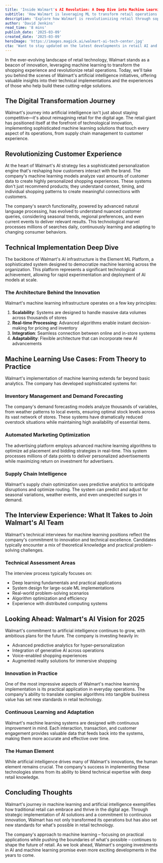 ```yaml
---
title: 'Inside Walmart's AI Revolution: A Deep Dive into Machine Learning Applications'
subtitle: 'How Walmart is leveraging ML to transform retail operations'
description: 'Explore how Walmart is revolutionizing retail through sophisticated machine learning implementations, from their Element ML Platform to advanced customer personalization engines. This deep dive reveals how the retail giant is leveraging AI to transform everything from supply chain management to the customer shopping experience.'
author: 'David Jenkins'
read_time: '8 mins'
publish_date: '2025-03-09'
created_date: '2025-03-09'
heroImage: 'https://images.magick.ai/walmart-ai-tech-center.jpg'
cta: 'Want to stay updated on the latest developments in retail AI and machine learning? Follow us on LinkedIn for exclusive insights and analysis of how technology is reshaping the retail landscape.'
---
```


In the ever-evolving landscape of retail technology, Walmart stands as a beacon of innovation, leveraging machine learning to transform the shopping experience and revolutionize retail operations. Today, we'll take you behind the scenes of Walmart's artificial intelligence initiatives, offering valuable insights into their technical implementations and the experiences of those who help build these cutting-edge solutions.

## The Digital Transformation Journey

Walmart's journey into artificial intelligence isn't just about staying competitive—it's about reimagining retail for the digital age. The retail giant has positioned itself at the forefront of technological innovation, implementing sophisticated machine learning solutions that touch every aspect of its operations, from supply chain management to customer experience.

## Revolutionizing Customer Experience

At the heart of Walmart's AI strategy lies a sophisticated personalization engine that's reshaping how customers interact with the brand. The company's machine learning models analyze vast amounts of customer data to create highly personalized shopping experiences. These systems don't just recommend products; they understand context, timing, and individual shopping patterns to create meaningful connections with customers.

The company's search functionality, powered by advanced natural language processing, has evolved to understand nuanced customer queries, considering seasonal trends, regional preferences, and even current events to deliver relevant results. This technological marvel processes millions of searches daily, continuously learning and adapting to changing consumer behaviors.

## Technical Implementation Deep Dive

The backbone of Walmart's AI infrastructure is the Element ML Platform, a sophisticated system designed to democratize machine learning across the organization. This platform represents a significant technological achievement, allowing for rapid experimentation and deployment of AI models at scale.

### The Architecture Behind the Innovation

Walmart's machine learning infrastructure operates on a few key principles:

1. **Scalability**: Systems are designed to handle massive data volumes across thousands of stores
2. **Real-time Processing**: Advanced algorithms enable instant decision-making for pricing and inventory
3. **Integration**: Seamless connection between online and in-store systems
4. **Adaptability**: Flexible architecture that can incorporate new AI advancements

## Machine Learning Use Cases: From Theory to Practice

Walmart's implementation of machine learning extends far beyond basic analytics. The company has developed sophisticated systems for:

### Inventory Management and Demand Forecasting

The company's demand forecasting models analyze thousands of variables, from weather patterns to local events, ensuring optimal stock levels across its vast network of stores. These systems have dramatically reduced overstock situations while maintaining high availability of essential items.

### Automated Marketing Optimization

The advertising platform employs advanced machine learning algorithms to optimize ad placement and bidding strategies in real-time. This system processes millions of data points to deliver personalized advertisements while maximizing return on investment for advertisers.

### Supply Chain Intelligence

Walmart's supply chain optimization uses predictive analytics to anticipate disruptions and optimize routing. The system can predict and adjust for seasonal variations, weather events, and even unexpected surges in demand.

## The Interview Experience: What It Takes to Join Walmart's AI Team

Walmart's technical interviews for machine learning positions reflect the company's commitment to innovation and technical excellence. Candidates typically encounter a mix of theoretical knowledge and practical problem-solving challenges.

### Technical Assessment Areas

The interview process typically focuses on:
- Deep learning fundamentals and practical applications
- System design for large-scale ML implementations
- Real-world problem-solving scenarios
- Algorithm optimization and efficiency
- Experience with distributed computing systems

## Looking Ahead: Walmart's AI Vision for 2025

Walmart's commitment to artificial intelligence continues to grow, with ambitious plans for the future. The company is investing heavily in:
- Advanced predictive analytics for hyper-personalization
- Integration of generative AI across operations
- Voice-enabled shopping experiences
- Augmented reality solutions for immersive shopping

### Innovation in Practice

One of the most impressive aspects of Walmart's machine learning implementation is its practical application in everyday operations. The company's ability to translate complex algorithms into tangible business value has set new standards in retail technology.

### Continuous Learning and Adaptation

Walmart's machine learning systems are designed with continuous improvement in mind. Each interaction, transaction, and customer engagement provides valuable data that feeds back into the systems, making them more accurate and effective over time.

### The Human Element

While artificial intelligence drives many of Walmart's innovations, the human element remains crucial. The company's success in implementing these technologies stems from its ability to blend technical expertise with deep retail knowledge.

## Concluding Thoughts

Walmart's journey in machine learning and artificial intelligence exemplifies how traditional retail can embrace and thrive in the digital age. Through strategic implementation of AI solutions and a commitment to continuous innovation, Walmart has not only transformed its operations but has also set new standards for what's possible in retail technology.

The company's approach to machine learning – focusing on practical applications while pushing the boundaries of what's possible – continues to shape the future of retail. As we look ahead, Walmart's ongoing investments in AI and machine learning promise even more exciting developments in the years to come.